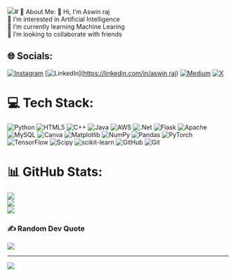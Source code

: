 [![](https://visitcount.itsvg.in/api?id=Aswinraj26&label=Profile%20Views&icon=0&pretty=false)](https://visitcount.itsvg.in)# 💫 About Me:
👋 Hi, I’m Aswin raj<br>👀 I’m interested in Artificial Intelligence<br>🌱 I’m currently learning Machine Learing<br>💞️ I’m looking to collaborate with friends


## 🌐 Socials:
[![Instagram](https://img.shields.io/badge/Instagram-%23E4405F.svg?logo=Instagram&logoColor=white)](https://instagram.com/aswin26raj) [![LinkedIn](https://img.shields.io/badge/LinkedIn-%230077B5.svg?logo=linkedin&logoColor=white)]([https://linkedin.com/in/aswin raj](https://www.linkedin.com/in/aswin-raj-295402341/)) [![Medium](https://img.shields.io/badge/Medium-12100E?logo=medium&logoColor=white)](https://medium.com/@https://medium.com/@aswin26raj) [![X](https://img.shields.io/badge/X-black.svg?logo=X&logoColor=white)](https://x.com/https://x.com/ASWINRAJ26) 

# 💻 Tech Stack:
![Python](https://img.shields.io/badge/python-3670A0?style=flat&logo=python&logoColor=ffdd54) ![HTML5](https://img.shields.io/badge/html5-%23E34F26.svg?style=flat&logo=html5&logoColor=white) ![C++](https://img.shields.io/badge/c++-%2300599C.svg?style=flat&logo=c%2B%2B&logoColor=white) ![Java](https://img.shields.io/badge/java-%23ED8B00.svg?style=flat&logo=openjdk&logoColor=white) ![AWS](https://img.shields.io/badge/AWS-%23FF9900.svg?style=flat&logo=amazon-aws&logoColor=white) ![.Net](https://img.shields.io/badge/.NET-5C2D91?style=flat&logo=.net&logoColor=white) ![Flask](https://img.shields.io/badge/flask-%23000.svg?style=flat&logo=flask&logoColor=white) ![Apache](https://img.shields.io/badge/apache-%23D42029.svg?style=flat&logo=apache&logoColor=white) ![MySQL](https://img.shields.io/badge/mysql-4479A1.svg?style=flat&logo=mysql&logoColor=white) ![Canva](https://img.shields.io/badge/Canva-%2300C4CC.svg?style=flat&logo=Canva&logoColor=white) ![Matplotlib](https://img.shields.io/badge/Matplotlib-%23ffffff.svg?style=flat&logo=Matplotlib&logoColor=black) ![NumPy](https://img.shields.io/badge/numpy-%23013243.svg?style=flat&logo=numpy&logoColor=white) ![Pandas](https://img.shields.io/badge/pandas-%23150458.svg?style=flat&logo=pandas&logoColor=white) ![PyTorch](https://img.shields.io/badge/PyTorch-%23EE4C2C.svg?style=flat&logo=PyTorch&logoColor=white) ![TensorFlow](https://img.shields.io/badge/TensorFlow-%23FF6F00.svg?style=flat&logo=TensorFlow&logoColor=white) ![Scipy](https://img.shields.io/badge/SciPy-%230C55A5.svg?style=flat&logo=scipy&logoColor=%white) ![scikit-learn](https://img.shields.io/badge/scikit--learn-%23F7931E.svg?style=flat&logo=scikit-learn&logoColor=white) ![GitHub](https://img.shields.io/badge/github-%23121011.svg?style=flat&logo=github&logoColor=white) ![Git](https://img.shields.io/badge/git-%23F05033.svg?style=flat&logo=git&logoColor=white)
# 📊 GitHub Stats:
![](https://github-readme-stats.vercel.app/api?username=aswinraj26&theme=shadow_blue&hide_border=true&include_all_commits=true&count_private=false)<br/>
![](https://github-readme-streak-stats.herokuapp.com/?user=aswinraj26&theme=shadow_blue&hide_border=true)<br/>
![](https://github-readme-stats.vercel.app/api/top-langs/?username=aswinraj26&theme=shadow_blue&hide_border=true&include_all_commits=true&count_private=false&layout=compact)

### ✍️ Random Dev Quote
![](https://quotes-github-readme.vercel.app/api?type=horizontal&theme=radical)

---
[![](https://visitcount.itsvg.in/api?id=aswinraj26&icon=2&color=1)](https://visitcount.itsvg.in)

<!-- Proudly created with GPRM ( https://gprm.itsvg.in ) -->

